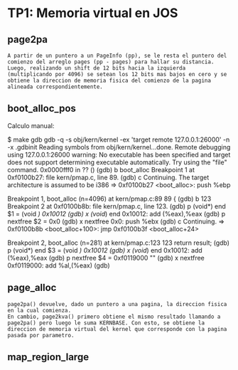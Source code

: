 TP1: Memoria virtual en JOS
===========================

page2pa
-------

	A partir de un puntero a un PageInfo (pp), se le resta el puntero del comienzo del arreglo pages (pp - pages) para hallar su distancia. Luego, realizando un shift de 12 bits hacia la izquierda (multiplicando por 4096) se setean los 12 bits mas bajos en cero y se obtiene la direccion de memoria fisica del comienzo de la pagina alineada correspondientemente.


boot_alloc_pos
--------------

Calculo manual:

$ make gdb
gdb -q -s obj/kern/kernel -ex 'target remote 127.0.0.1:26000' -n -x .gdbinit
Reading symbols from obj/kern/kernel...done.
Remote debugging using 127.0.0.1:26000
warning: No executable has been specified and target does not support
determining executable automatically.  Try using the "file" command.
0x0000fff0 in ?? ()
(gdb) b boot_alloc
Breakpoint 1 at 0xf0100b27: file kern/pmap.c, line 89.
(gdb) c
Continuing.
The target architecture is assumed to be i386
=> 0xf0100b27 <boot_alloc>:	push   %ebp

Breakpoint 1, boot_alloc (n=4096) at kern/pmap.c:89
89	{
(gdb) b 123
Breakpoint 2 at 0xf0100b8b: file kern/pmap.c, line 123.
(gdb) p (void*) end
$1 = (void *) 0x10012
(gdb) x (void*) end
   0x10012:	add    (%eax),%eax
(gdb) p nextfree
$2 = 0x0
(gdb) x nextfree
   0x0:	push   %ebx
(gdb) c
Continuing.
=> 0xf0100b8b <boot_alloc+100>:	jmp    0xf0100b3f <boot_alloc+24>

Breakpoint 2, boot_alloc (n=281) at kern/pmap.c:123
123		return result;
(gdb) p (void*) end
$3 = (void *) 0x10012
(gdb) x (void*) end
   0x10012:	add    (%eax),%eax
(gdb) p nextfree
$4 = 0xf0119000 ""
(gdb) x nextfree
   0xf0119000:	add    %al,(%eax)
(gdb) 



page_alloc
----------

	page2pa() devuelve, dado un puntero a una pagina, la direccion fisica en la cual comienza.
	En cambio, page2kva() primero obtiene el mismo resultado llamando a page2pa() pero luego le suma KERNBASE. Con esto, se obtiene la direccion de memoria virtual del kernel que corresponde con la pagina pasada por parametro.

map_region_large
----------




